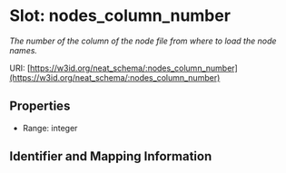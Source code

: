 # Slot: nodes_column_number
_The number of the column of the node file from where to load the node names._


URI: [https://w3id.org/neat_schema/:nodes_column_number](https://w3id.org/neat_schema/:nodes_column_number)



<!-- no inheritance hierarchy -->


## Properties

 * Range: integer



## Identifier and Mapping Information





